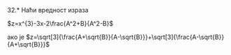 32.* Наћи вредност израза

$z=x^{3}-3x-2\frac{A^2+B}{A^2-B}$

ако је $z=\sqrt[3]{\frac{A+\sqrt{B}}{A-\sqrt{B}}}+\sqrt[3]{\frac{A-\sqrt{B}}{A+\sqrt{B}}}$